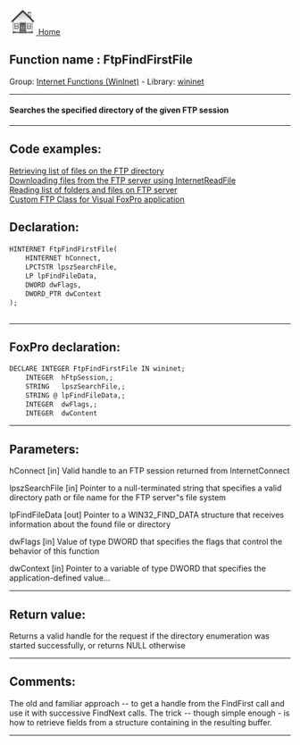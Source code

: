 [<img src="../../images/home.png"> Home ](https://github.com/VFPX/Win32API)  

## Function name : FtpFindFirstFile
Group: [Internet Functions (WinInet)](../../functions_group.md#Internet_Functions_(WinInet))  -  Library: [wininet](../../../libraries.md#wininet)  
***  


#### Searches the specified directory of the given FTP session
***  


## Code examples:
[Retrieving list of files on the FTP directory](../../samples/sample_046.md)  
[Downloading files from the FTP server using InternetReadFile](../../samples/sample_063.md)  
[Reading list of folders and files on FTP server](../../samples/sample_340.md)  
[Custom FTP Class for Visual FoxPro application](../../samples/sample_344.md)  

## Declaration:
```foxpro  
HINTERNET FtpFindFirstFile(
    HINTERNET hConnect,
    LPCTSTR lpszSearchFile,
    LP lpFindFileData,
    DWORD dwFlags,
    DWORD_PTR dwContext
);
  
```  
***  


## FoxPro declaration:
```foxpro  
DECLARE INTEGER FtpFindFirstFile IN wininet;
	INTEGER  hFtpSession,;
	STRING   lpszSearchFile,;
	STRING @ lpFindFileData,;
	INTEGER  dwFlags,;
	INTEGER  dwContent  
```  
***  


## Parameters:
hConnect
[in] Valid handle to an FTP session returned from InternetConnect

lpszSearchFile
[in] Pointer to a null-terminated string that specifies a valid directory path or file name for the FTP server"s file system

lpFindFileData
[out] Pointer to a WIN32_FIND_DATA structure that receives information about the found file or directory

dwFlags
[in] Value of type DWORD that specifies the flags that control the behavior of this function

dwContext
[in] Pointer to a variable of type DWORD that specifies the application-defined value...  
***  


## Return value:
Returns a valid handle for the request if the directory enumeration was started successfully, or returns NULL otherwise  
***  


## Comments:
The old and familiar approach -- to get a handle from the FindFirst call and use it with successive FindNext calls. The trick -- though simple enough - is how to retrieve fields from a structure containing in the resulting buffer.  
  
***  

